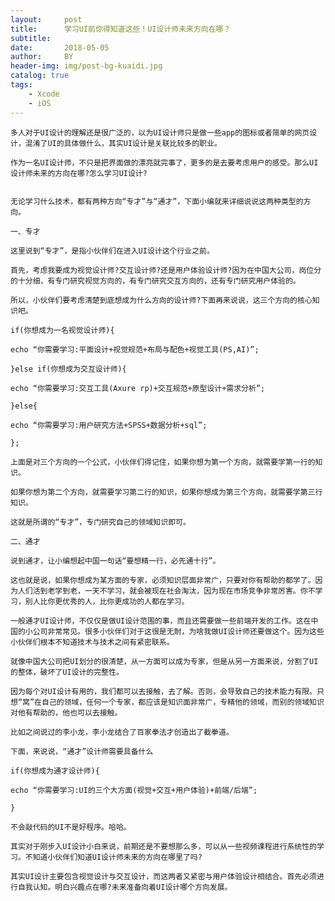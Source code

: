 ```yaml
---
layout:     post
title:      学习UI前你得知道这些！UI设计师未来方向在哪？
subtitle:   
date:       2018-05-05
author:     BY
header-img: img/post-bg-kuaidi.jpg
catalog: true
tags:
    - Xcode
    - iOS
---
```


	多人对于UI设计的理解还是很广泛的，以为UI设计师只是做一些app的图标或者简单的网页设计，混淆了UI的具体做什么，其实UI设计是关联比较多的职业。
	
	作为一名UI设计师，不只是把界面做的漂亮就完事了，更多的是去要考虑用户的感受。那么UI设计师未来的方向在哪?怎么学习UI设计?
	
	
	无论学习什么技术，都有两种方向“专才”与“通才”，下面小编就来详细说说这两种类型的方向。
	
	一、专才
	
	这里说到“专才”，是指小伙伴们在进入UI设计这个行业之前。
	
	首先，考虑我要成为视觉设计师?交互设计师?还是用户体验设计师?因为在中国大公司，岗位分的十分细，有专门研究视觉方向的，有专门研究交互方向的，还有专门研究用户体验的。
	
	所以，小伙伴们要考虑清楚到底想成为什么方向的设计师?下面再来说说，这三个方向的核心知识吧。
	
	if(你想成为一名视觉设计师){
	
	echo “你需要学习:平面设计+视觉规范+布局与配色+视觉工具(PS,AI)”;
	
	}else if(你想成为交互设计师){
	
	echo “你需要学习:交互工具(Axure rp)+交互规范+原型设计+需求分析”;
	
	}else{
	
	echo “你需要学习:用户研究方法+SPSS+数据分析+sql”;
	
	};
	
	上面是对三个方向的一个公式，小伙伴们得记住，如果你想为第一个方向，就需要学第一行的知识。
	
	如果你想为第二个方向，就需要学习第二行的知识，如果你想成为第三个方向，就需要学第三行知识。
	
	这就是所谓的“专才”，专门研究自己的领域知识即可。
	
	二、通才
	
	说到通才，让小编想起中国一句话“要想精一行，必先通十行”。
	
	这也就是说，如果你想成为某方面的专家，必须知识层面非常广，只要对你有帮助的都学了。因为人们活到老学到老，一天不学习，就会被现在社会淘汰，因为现在市场竞争非常厉害。你不学习，别人比你更优秀的人，比你更成功的人都在学习。
	
	一般通才UI设计师，不仅仅是做UI设计范围的事，而且还需要做一些前端开发的工作。这在中国的小公司非常常见。很多小伙伴们对于这很是无耐，为啥我做UI设计师还要做这个。因为这些小伙伴们根本不知道技术与技术之间有紧密联系。
	
	就像中国大公司把UI划分的很清楚，从一方面可以成为专家，但是从另一方面来说，分割了UI的整体，破坏了UI设计的完整性。
	
	因为每个对UI设计有用的，我们都可以去接触，去了解。否则，会导致自己的技术能力有限。只想“窝”在自己的领域，任何一个专家，都应该是知识面非常广，专精他的领域，而别的领域知识对他有帮助的，他也可以去接触。
	
	比如之间说过的李小龙，李小龙结合了百家拳法才创造出了截拳道。
	
	下面，来说说，“通才”设计师需要具备什么
	
	if(你想成为通才设计师){
	
	echo “你需要学习:UI的三个大方面(视觉+交互+用户体验)+前端/后端”;
	
	}
	
	不会敲代码的UI不是好程序。哈哈。
	
	其实对于刚步入UI设计小白来说，前期还是不要想那么多，可以从一些视频课程进行系统性的学习。不知道小伙伴们知道UI设计师未来的方向在哪里了吗?
	
	其实UI设计主要包含视觉设计与交互设计，而这两者又紧密与用户体验设计相结合。首先必须进行自我认知。明白兴趣点在哪?未来准备向着UI设计哪个方向发展。
	